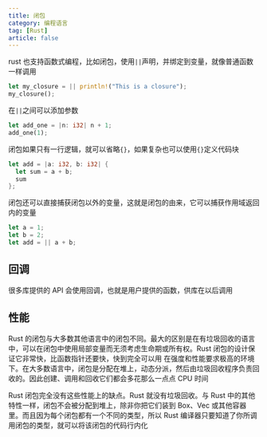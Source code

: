 ```yaml
---
title: 闭包
category: 编程语言
tag: [Rust]
article: false
---
```


rust 也支持函数式编程，比如闭包，使用`||`声明，并绑定到变量，就像普通函数一样调用

```rust
let my_closure = || println!("This is a closure");
my_closure();
```

在`||`之间可以添加参数

```rust
let add_one = |n: i32| n + 1;
add_one(1);
```

闭包如果只有一行逻辑，就可以省略`{}`，如果复杂也可以使用`{}`定义代码块

```rust
let add = |a: i32, b: i32| {
  let sum = a + b;
  sum
};
```

闭包还可以直接捕获闭包以外的变量，这就是闭包的由来，它可以捕获作用域返回内的变量

```rust
let a = 1;
let b = 2;
let add = || a + b;
```

## 回调

很多库提供的 API 会使用回调，也就是用户提供的函数，供库在以后调用

## 性能

Rust 的闭包与大多数其他语言中的闭包不同。最大的区别是在有垃圾回收的语言中，可以在闭包中使用局部变量而无须考虑生命期或所有权。Rust 闭包的设计保证它非常快，比函数指针还要快，快到完全可以用
在强度和性能要求极高的环境下。在大多数语言中，闭包是分配在堆上，动态分派，然后由垃圾回收程序负责回收的。因此创建、调用和回收它们都会多花那么一点点 CPU 时间

Rust 闭包完全没有这些性能上的缺点。Rust 就没有垃圾回收。与 Rust 中的其他特性一样，闭包不会被分配到堆上，除非你把它们装到 Box、Vec 或其他容器里。而且因为每个闭包都有一个不同的类型，所以 Rust 编译器只要知道了你所调用闭包的类型，就可以将该闭包的代码行内化
